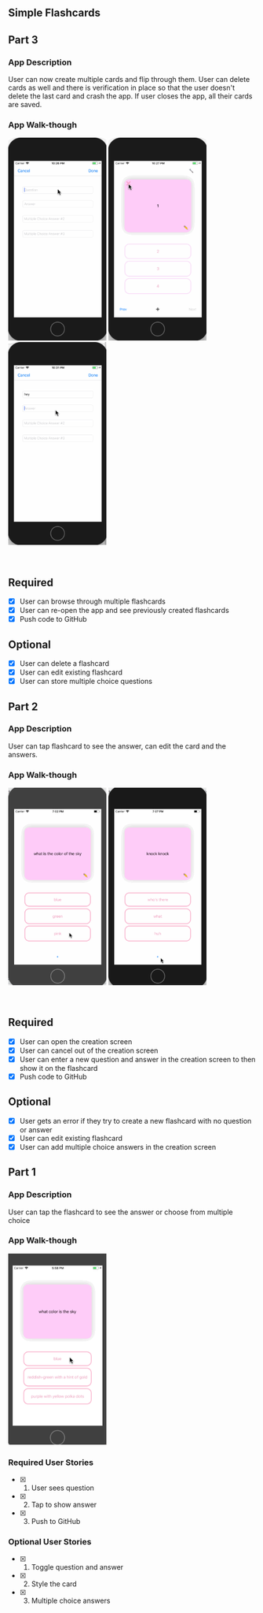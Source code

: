## Simple Flashcards

## Part 3

### App Description
User can now create multiple cards and flip through them. User can delete cards as well and there is verification in place so that the user doesn't delete the last card and crash the app. If user closes the app, all their cards are saved.

### App Walk-though

<p float="left">
<img src="https://github.com/jentoobento/iOS-demos/blob/master/Flashcards-codepath/flashcard3.gif" width=200>
<img src="https://github.com/jentoobento/iOS-demos/blob/master/Flashcards-codepath/flashcard3-1.gif" width=200>
<img src="https://github.com/jentoobento/iOS-demos/blob/master/Flashcards-codepath/flashcard3-2.gif" width=200>
</p>
<br>

## Required
- [x] User can browse through multiple flashcards
- [x] User can re-open the app and see previously created flashcards
- [x] Push code to GitHub
## Optional
- [x] User can delete a flashcard
- [x] User can edit existing flashcard
- [x] User can store multiple choice questions

## Part 2

### App Description
User can tap flashcard to see the answer, can edit the card and the answers.

### App Walk-though

<p float="left">
<img src="https://github.com/jentoobento/iOS-demos/blob/master/Flashcards-codepath/flashcard2.gif" width=200>
<img src="https://github.com/jentoobento/iOS-demos/blob/master/Flashcards-codepath/flashcard2-1.gif" width=200>
</p>
<br>

## Required
- [x] User can open the creation screen
- [x] User can cancel out of the creation screen
- [x] User can enter a new question and answer in the creation screen to then show it on the flashcard
- [x] Push code to GitHub
## Optional
- [x] User gets an error if they try to create a new flashcard with no question or answer
- [x] User can edit existing flashcard
- [x] User can add multiple choice answers in the creation screen

## Part 1

### App Description
User can tap the flashcard to see the answer or choose from multiple choice

### App Walk-though

<img src="https://github.com/jentoobento/iOS-demos/blob/master/Flashcards-codepath/flashcard.gif" width=200><br>

### Required User Stories
- [x] 1. User sees question
- [x] 2. Tap to show answer
- [x] 3. Push to GitHub

### Optional User Stories
- [x] 1. Toggle question and answer
- [x] 2. Style the card
- [x] 3. Multiple choice answers

